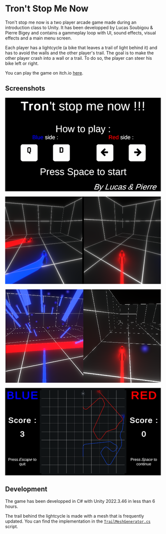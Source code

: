 
# Tron't Stop Me Now

Tron't stop me now is a two player arcade game made during an introduction class to Unity. It has been developped by Lucas Soubigou & Pierre Bigey and contains a gammeplay loop with UI, sound effects, visual effects and a main menu screen. 

Each player has a lightcycle (a bike that leaves a trail of light behind it) and has to avoid the walls and the other player's trail. The goal is to make the other player crash into a wall or a trail. To do so, the player can steer his bike left or right. 

You can play the game on itch.io [here](https://couteauxabeurre.itch.io/tront-stop-me-now).

## Screenshots

![Main menu](/FirstScreen.png)

![Gameplay](/GamePLayScreen.png)

![Death](/Death.png)

![ScoreScreen](/ScoreScreen.png)

## Development

The game has been developped in C# with Unity 2022.3.46 in less than 6 hours. 

The trail behind the lightcycle is made with a mesh that is frequently updated. You can find the implementation in the 
[`TrailMeshGenerator.cs`](/Assets/Pierre/TrailMeshGenerator.cs) script.


